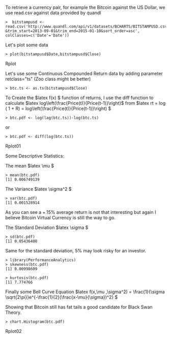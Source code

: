 To retrieve a currency pair, for example the Bitcoin against the US Dollar, we use read.csv against data provided by quandl

```
>  bitstampusd <- read.csv('http://www.quandl.com/api/v1/datasets/BCHARTS/BITSTAMPUSD.csv?&trim_start=2013-09-01&trim_end=2015-01-10&sort_order=asc', colClasses=c('Date'='Date'))
```

Let's plot some data

```
> plot(bitstampusd$Date,bitstampusd$Close)
```

Rplot

Let's use some Continuous Compounded Return data by adding parameter retclass="ts" (Zoo class might be better)

```
> btc.ts <- as.ts(bitstampusd$Close)
```

To Create the $latex f(x) $ function of returns, I use the diff function to calculate $latex log\left(\frac{Price(t)}{Price(t-1)}\right)$ from $latex rt = log ( 1 + R) = log\left(\frac{Price(t)}{Price(t-1)}\right) $

```
> btc.pdf <- log(lag(btc.ts))-log(btc.ts)
```

or 

```
> btc.pdf <- diff(log(btc.ts))
```

Rplot01

Some Descriptive Statistics:

The mean $latex \mu $

```
> mean(btc.pdf)
[1] 0.006749139
```

The Variance $latex \sigma^2 $

```
> var(btc.pdf)
[1] 0.001528914
```

As you can see a +.15% average return is not that interesting but again I believe Bitcoin Virtual Currency is still the way to go.

The Standard Deviation $latex \sigma $

```
> sd(btc.pdf)
[1] 0.05436408
```

Same for the standard deviation, 5% may look risky for an investor.

```
> library(PerformanceAnalytics)
> skewness(btc.pdf)
[1] 0.00998609

> kurtosis(btc.pdf)
[1] 7.774766
```

Finally some Bell Curve Equation $latex f(x,\mu ,\sigma^2) = \frac{1}{\sigma \sqrt{2\pi}}e^{-\frac{1}{2}(\frac{x-\mu}{\sigma})^2} $

Showing that Bitcoin still has fat tails a good candidate for Black Swan Theory.

```
> chart.Histogram(btc.pdf)
```

Rplot02
